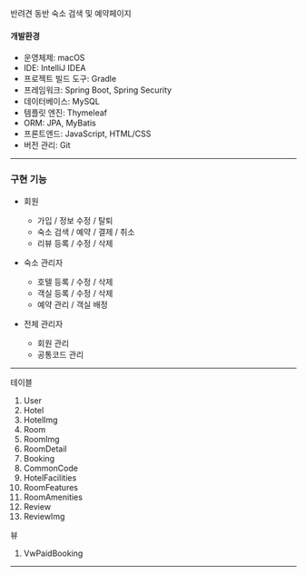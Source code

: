반려견 동반 숙소 검색 및 예약페이지

#### 개발환경
* 운영체제:  macOS
* IDE: IntelliJ IDEA
* 프로젝트 빌드 도구: Gradle
* 프레임워크: Spring Boot, Spring Security
* 데이터베이스: MySQL
* 템플릿 엔진: Thymeleaf
* ORM: JPA, MyBatis
* 프론트엔드: JavaScript, HTML/CSS
* 버전 관리: Git
***

### 구현 기능
* 회원
  * 가입 / 정보 수정 / 탈퇴 
  * 숙소 검색 / 예약 / 결제 / 취소
  * 리뷰 등록 / 수정 / 삭제

  
* 숙소 관리자
  * 호텔 등록 / 수정 / 삭제
  * 객실 등록 / 수정 / 삭제
  * 예약 관리 / 객실 배정
  
* 전체 관리자
  * 회원 관리 
  * 공통코드 관리

***
테이블
1. User
2. Hotel
3. HotelImg
4. Room 
5. RoomImg
6. RoomDetail
7. Booking
8. CommonCode
9. HotelFacilities
10. RoomFeatures
11. RoomAmenities
12. Review
13. ReviewImg

뷰
1. VwPaidBooking

***
